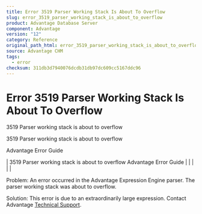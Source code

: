```yaml
---
title: Error 3519 Parser Working Stack Is About To Overflow
slug: error_3519_parser_working_stack_is_about_to_overflow
product: Advantage Database Server
component: Advantage
version: "12"
category: Reference
original_path_html: error_3519_parser_working_stack_is_about_to_overflow.htm
source: Advantage CHM
tags:
  - error
checksum: 311db3d7940076dcdb31db97dc609cc5167ddc96
---
```


# Error 3519 Parser Working Stack Is About To Overflow

3519 Parser working stack is about to overflow

3519 Parser working stack is about to overflow

Advantage Error Guide

| 3519 Parser working stack is about to overflow  Advantage Error Guide |  |  |  |  |

Problem: An error occurred in the Advantage Expression Engine parser. The parser working stack was about to overflow.

Solution: This error is due to an extraordinarily large expression. Contact Advantage [Technical Support](master_technical_support_u_s__and_canada.md).
